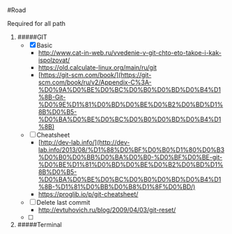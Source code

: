 #Road

Required for all path

1. #####GIT
	- [x] Basic
		- http://www.cat-in-web.ru/vvedenie-v-git-chto-eto-takoe-i-kak-ispolzovat/
		- https://old.calculate-linux.org/main/ru/git
		- [https://git-scm.com/book/](https://git-scm.com/book/ru/v2/Appendix-C%3A-%D0%9A%D0%BE%D0%BC%D0%B0%D0%BD%D0%B4%D1%8B-Git-%D0%9E%D1%81%D0%BD%D0%BE%D0%B2%D0%BD%D1%8B%D0%B5-%D0%BA%D0%BE%D0%BC%D0%B0%D0%BD%D0%B4%D1%8B)
	- [ ] Cheatsheet
		- [http://dev-lab.info/](http://dev-lab.info/2013/08/%D1%88%D0%BF%D0%B0%D1%80%D0%B3%D0%B0%D0%BB%D0%BA%D0%B0-%D0%BF%D0%BE-git-%D0%BE%D1%81%D0%BD%D0%BE%D0%B2%D0%BD%D1%8B%D0%B5-%D0%BA%D0%BE%D0%BC%D0%B0%D0%BD%D0%B4%D1%8B-%D1%81%D0%BB%D0%B8%D1%8F%D0%BD/)
		- https://proglib.io/p/git-cheatsheet/
	- [ ] Delete last commit
		- http://evtuhovich.ru/blog/2009/04/03/git-reset/
	- [ ] 

2. #####Terminal
	
